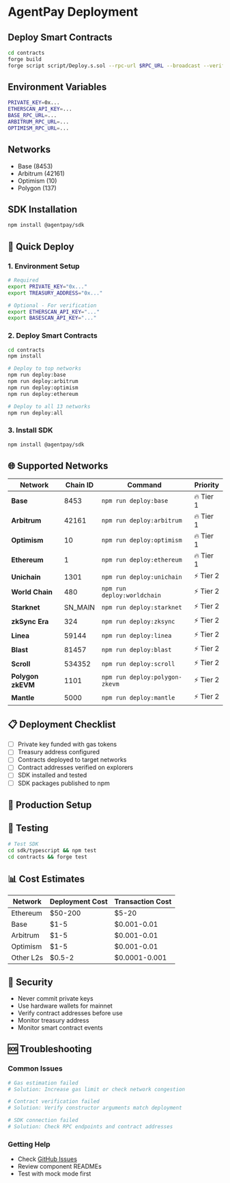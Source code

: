 # AgentPay Deployment

## Deploy Smart Contracts

```bash
cd contracts
forge build
forge script script/Deploy.s.sol --rpc-url $RPC_URL --broadcast --verify
```

## Environment Variables

```bash
PRIVATE_KEY=0x...
ETHERSCAN_API_KEY=...
BASE_RPC_URL=...
ARBITRUM_RPC_URL=...
OPTIMISM_RPC_URL=...
```

## Networks
- Base (8453)
- Arbitrum (42161) 
- Optimism (10)
- Polygon (137)

## SDK Installation

```bash
npm install @agentpay/sdk
```

## 🚀 Quick Deploy

### 1. Environment Setup

```bash
# Required
export PRIVATE_KEY="0x..."
export TREASURY_ADDRESS="0x..."

# Optional - For verification
export ETHERSCAN_API_KEY="..."
export BASESCAN_API_KEY="..."
```

### 2. Deploy Smart Contracts

```bash
cd contracts
npm install

# Deploy to top networks
npm run deploy:base
npm run deploy:arbitrum
npm run deploy:optimism
npm run deploy:ethereum

# Deploy to all 13 networks
npm run deploy:all
```

### 3. Install SDK

```bash
npm install @agentpay/sdk
```

## 🌐 Supported Networks

| Network | Chain ID | Command | Priority |
|---------|----------|---------|----------|
| **Base** | 8453 | `npm run deploy:base` | 🔥 Tier 1 |
| **Arbitrum** | 42161 | `npm run deploy:arbitrum` | 🔥 Tier 1 |
| **Optimism** | 10 | `npm run deploy:optimism` | 🔥 Tier 1 |
| **Ethereum** | 1 | `npm run deploy:ethereum` | 🔥 Tier 1 |
| **Unichain** | 1301 | `npm run deploy:unichain` | ⚡ Tier 2 |
| **World Chain** | 480 | `npm run deploy:worldchain` | ⚡ Tier 2 |
| **Starknet** | SN_MAIN | `npm run deploy:starknet` | ⚡ Tier 2 |
| **zkSync Era** | 324 | `npm run deploy:zksync` | ⚡ Tier 2 |
| **Linea** | 59144 | `npm run deploy:linea` | ⚡ Tier 2 |
| **Blast** | 81457 | `npm run deploy:blast` | ⚡ Tier 2 |
| **Scroll** | 534352 | `npm run deploy:scroll` | ⚡ Tier 2 |
| **Polygon zkEVM** | 1101 | `npm run deploy:polygon-zkevm` | ⚡ Tier 2 |
| **Mantle** | 5000 | `npm run deploy:mantle` | ⚡ Tier 2 |

## 📋 Deployment Checklist

- [ ] Private key funded with gas tokens
- [ ] Treasury address configured
- [ ] Contracts deployed to target networks
- [ ] Contract addresses verified on explorers
- [ ] SDK installed and tested
- [ ] SDK packages published to npm

## 🔧 Production Setup



## 🧪 Testing

```bash
# Test SDK
cd sdk/typescript && npm test
cd contracts && forge test
```

## 📊 Cost Estimates

| Network | Deployment Cost | Transaction Cost |
|---------|-----------------|------------------|
| Ethereum | $50-200 | $5-20 |
| Base | $1-5 | $0.001-0.01 |
| Arbitrum | $1-5 | $0.001-0.01 |
| Optimism | $1-5 | $0.001-0.01 |
| Other L2s | $0.5-2 | $0.0001-0.001 |

## 🚨 Security

- Never commit private keys
- Use hardware wallets for mainnet
- Verify contract addresses before use
- Monitor treasury address
- Monitor smart contract events

## 🆘 Troubleshooting

### Common Issues

```bash
# Gas estimation failed
# Solution: Increase gas limit or check network congestion

# Contract verification failed
# Solution: Verify constructor arguments match deployment

# SDK connection failed
# Solution: Check RPC endpoints and contract addresses
```

### Getting Help

- Check [GitHub Issues](https://github.com/DLhugly/AgentPay/issues)
- Review component READMEs
- Test with mock mode first 